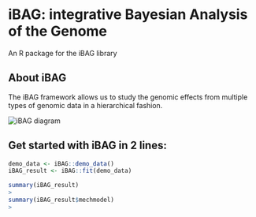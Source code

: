 # iBAG: integrative Bayesian Analysis of the Genome
An R package for the iBAG library

## About iBAG

The iBAG framework allows us to study the genomic effects from multiple types of genomic data in a hierarchical fashion.

![iBAG diagram](https://cvraut.github.io/iBAG_supplementary/images/iBAG_intro_pic.PNG "iBAG figure 1")

## Get started with iBAG in 2 lines:
```R
demo_data <- iBAG::demo_data()
iBAG_result <- iBAG::fit(demo_data)
```
```R
summary(iBAG_result)
>
summary(iBAG_result$mechmodel)
>
```
